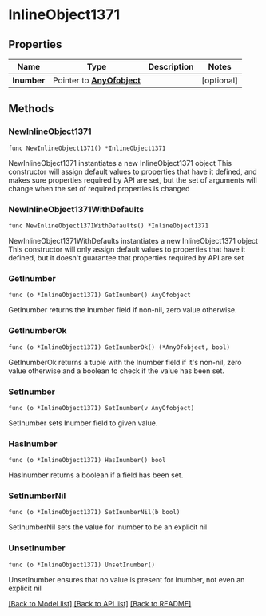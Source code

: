 # InlineObject1371

## Properties

Name | Type | Description | Notes
------------ | ------------- | ------------- | -------------
**Inumber** | Pointer to [**AnyOfobject**](anyOf&lt;object&gt;.md) |  | [optional] 

## Methods

### NewInlineObject1371

`func NewInlineObject1371() *InlineObject1371`

NewInlineObject1371 instantiates a new InlineObject1371 object
This constructor will assign default values to properties that have it defined,
and makes sure properties required by API are set, but the set of arguments
will change when the set of required properties is changed

### NewInlineObject1371WithDefaults

`func NewInlineObject1371WithDefaults() *InlineObject1371`

NewInlineObject1371WithDefaults instantiates a new InlineObject1371 object
This constructor will only assign default values to properties that have it defined,
but it doesn't guarantee that properties required by API are set

### GetInumber

`func (o *InlineObject1371) GetInumber() AnyOfobject`

GetInumber returns the Inumber field if non-nil, zero value otherwise.

### GetInumberOk

`func (o *InlineObject1371) GetInumberOk() (*AnyOfobject, bool)`

GetInumberOk returns a tuple with the Inumber field if it's non-nil, zero value otherwise
and a boolean to check if the value has been set.

### SetInumber

`func (o *InlineObject1371) SetInumber(v AnyOfobject)`

SetInumber sets Inumber field to given value.

### HasInumber

`func (o *InlineObject1371) HasInumber() bool`

HasInumber returns a boolean if a field has been set.

### SetInumberNil

`func (o *InlineObject1371) SetInumberNil(b bool)`

 SetInumberNil sets the value for Inumber to be an explicit nil

### UnsetInumber
`func (o *InlineObject1371) UnsetInumber()`

UnsetInumber ensures that no value is present for Inumber, not even an explicit nil

[[Back to Model list]](../README.md#documentation-for-models) [[Back to API list]](../README.md#documentation-for-api-endpoints) [[Back to README]](../README.md)


